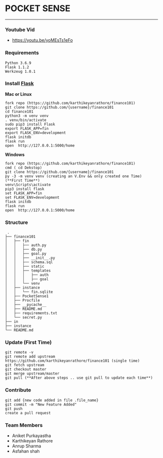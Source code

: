 # POCKET SENSE
--------------------------------------------------------------------
### Youtube Vid
- https://youtu.be/yoMEsTs1eFo

### Requirements
```
Python 3.6.9
Flask 1.1.2
Werkzeug 1.0.1
```

### Install [Flask](https://flask.palletsprojects.com/en/1.1.x/installation/)

**Mac or Linux**
```
fork repo (https://github.com/karthikeyanrathore/finance101)
git clone https://github.com/{username}/finance101
cd finance101
python3 -m venv venv 
. venv/bin/activate
sudo pip3 install Flask
export FLASK_APP=fin
export FLASK_ENV=development
flask initdb
flask run
open  http://127.0.0.1:5000/home
```

**Windows**
```
fork repo (https://github.com/karthikeyanrathore/finance101)
cmd ( cd Dekstop)
git clone https://github.com/{username}/finance101
py -3 -m venv venv (creating an V.Env && only created one Time)(**First Time**)
venv\Scripts\activate
pip3 install flask
set FLASK_APP=fin
set FLASK_ENV=development
flask initdb
flask run 
open  http://127.0.0.1:5000/home
```


### Structure 
```
 .
├── finance101
│   ├── fin
│   │   ├── auth.py
│   │   ├── db.py
│   │   ├── goal.py
│   │   ├── __init__.py
│   │   ├── schema.sql
│   │   ├── static
│   │   ├── templates
│   │   │   ├── auth
│   │   │   ├── goal
│   │   └── venv
│   ├── instance
│   │   └── fin.sqlite
│   ├── PocketSense1
│   ├── Procfile
│   ├── __pycache__
│   ├── README.md
│   ├── requirements.txt
│   └── secret.py
├── in
├── instance
└── README.md

```

### Update (First Time)

```
git remote -v
git remote add upstream https://github.com/karthikeyanrathore/finance101 (single time)
git fetch upstream
git checkout master
git merge upstream/master
git pull (**After above steps .. use git pull to update each time**)

```



### Contribute

```
git add {new code added in file .file_name}
git commit -m "New Feature Added"
git push
create a pull request

```

### Team Members
- Aniket Purkayastha
- Karthikeyan Rathore
- Anrup Sharma
- Asfahan shah

